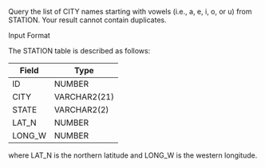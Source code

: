 Query the list of CITY names starting with vowels (i.e., a, e, i, o, or u) from STATION. Your result cannot contain duplicates.

Input Format

The STATION table is described as follows:

|  Field | Type |
|---|---|
| ID  | NUMBER |
| CITY | VARCHAR2(21)   |
| STATE  | VARCHAR2(2)  |
| LAT_N |  NUMBER |
| LONG_W | NUMBER |

where LAT_N is the northern latitude and LONG_W is the western longitude.